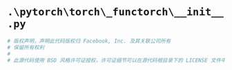 # `.\pytorch\torch\_functorch\__init__.py`

```py
# 版权声明，声明此代码版权归 Facebook, Inc. 及其关联公司所有
# 保留所有权利
#
# 此源代码使用 BSD 风格许可证授权，许可证细节可以在源代码根目录下的 LICENSE 文件中找到
```